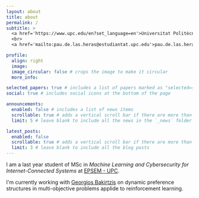 ```yaml
---
layout: about
title: about
permalink: /
subtitle: >
  <a href='https://www.upc.edu/en?set_language=en'>Universitat Politècnica de Catalunya (UPC)</a>
  <br>
  <a href='mailto:pau.de.las.heras@estudiantat.upc.edu'>pau.de.las.heras@estudiantat.upc.edu</a>

profile:
  align: right
  image:
  image_circular: false # crops the image to make it circular
  more_info:

selected_papers: true # includes a list of papers marked as "selected={true}"
social: true # includes social icons at the bottom of the page

announcements:
  enabled: false # includes a list of news items
  scrollable: true # adds a vertical scroll bar if there are more than 3 news items
  limit: 5 # leave blank to include all the news in the `_news` folder

latest_posts:
  enabled: false
  scrollable: true # adds a vertical scroll bar if there are more than 3 new posts items
  limit: 3 # leave blank to include all the blog posts
---
```


I am a last year student of MSc in *Machine Learning and Cybersecurity for Internet-Connected Systems* at [EPSEM - UPC](https://epsem.upc.edu/en?set_language=en).

I'm currently working with [Georgios Bakirtzis](https://bakirtzis.net/) on dynamic preference structures in multi-objective problems applide to reinforcement learning.
